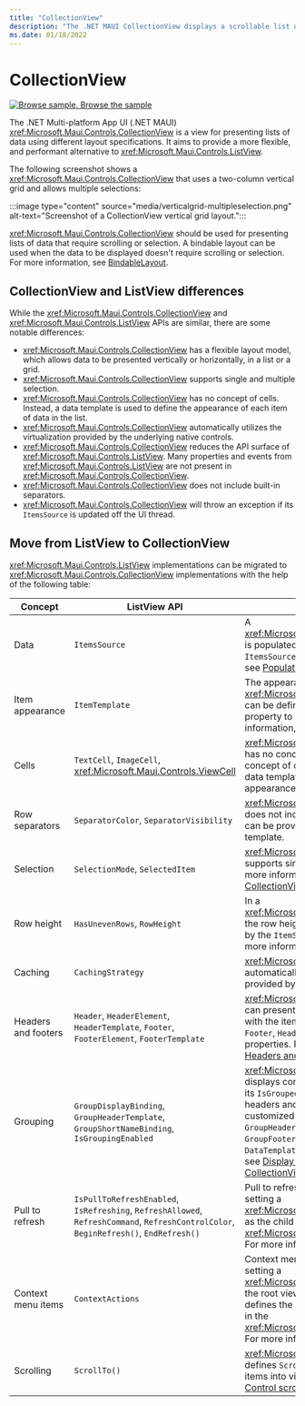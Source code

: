 ```yaml
---
title: "CollectionView"
description: "The .NET MAUI CollectionView displays a scrollable list of selectable data items, using different layout specifications."
ms.date: 01/18/2022
---
```


# CollectionView

[![Browse sample.](~/media/code-sample.png) Browse the sample](/samples/dotnet/maui-samples/userinterface-collectionview)

The .NET Multi-platform App UI (.NET MAUI) <xref:Microsoft.Maui.Controls.CollectionView> is a view for presenting lists of data using different layout specifications. It aims to provide a more flexible, and performant alternative to <xref:Microsoft.Maui.Controls.ListView>.

The following screenshot shows a <xref:Microsoft.Maui.Controls.CollectionView> that uses a two-column vertical grid and allows multiple selections:

:::image type="content" source="media/verticalgrid-multipleselection.png" alt-text="Screenshot of a CollectionView vertical grid layout.":::

<xref:Microsoft.Maui.Controls.CollectionView> should be used for presenting lists of data that require scrolling or selection. A bindable layout can be used when the data to be displayed doesn't require scrolling or selection. For more information, see [BindableLayout](~/user-interface/layouts/bindablelayout.md).

## CollectionView and ListView differences

While the <xref:Microsoft.Maui.Controls.CollectionView> and <xref:Microsoft.Maui.Controls.ListView> APIs are similar, there are some notable differences:

- <xref:Microsoft.Maui.Controls.CollectionView> has a flexible layout model, which allows data to be presented vertically or horizontally, in a list or a grid.
- <xref:Microsoft.Maui.Controls.CollectionView> supports single and multiple selection.
- <xref:Microsoft.Maui.Controls.CollectionView> has no concept of cells. Instead, a data template is used to define the appearance of each item of data in the list.
- <xref:Microsoft.Maui.Controls.CollectionView> automatically utilizes the virtualization provided by the underlying native controls.
- <xref:Microsoft.Maui.Controls.CollectionView> reduces the API surface of <xref:Microsoft.Maui.Controls.ListView>. Many properties and events from <xref:Microsoft.Maui.Controls.ListView> are not present in <xref:Microsoft.Maui.Controls.CollectionView>.
- <xref:Microsoft.Maui.Controls.CollectionView> does not include built-in separators.
- <xref:Microsoft.Maui.Controls.CollectionView> will throw an exception if its `ItemsSource` is updated off the UI thread.

## Move from ListView to CollectionView

<xref:Microsoft.Maui.Controls.ListView> implementations can be migrated to <xref:Microsoft.Maui.Controls.CollectionView> implementations with the help of the following table:

| Concept | ListView API | CollectionView |
|---|---|---|
| Data | `ItemsSource` | A <xref:Microsoft.Maui.Controls.CollectionView> is populated with data by setting its `ItemsSource` property. For more information, see [Populate a CollectionView with data](populate-data.md#populate-a-collectionview-with-data). |
| Item appearance | `ItemTemplate` | The appearance of each item in a <xref:Microsoft.Maui.Controls.CollectionView> can be defined by setting the `ItemTemplate` property to a `DataTemplate`. For more information, see [Define item appearance](populate-data.md#define-item-appearance). |
| Cells | `TextCell`, `ImageCell`, <xref:Microsoft.Maui.Controls.ViewCell> | <xref:Microsoft.Maui.Controls.CollectionView> has no concept of cells, and therefore no concept of disclosure indicators. Instead, a data template is used to define the appearance of each item of data in the list. |
| Row separators | `SeparatorColor`, `SeparatorVisibility` | <xref:Microsoft.Maui.Controls.CollectionView> does not include built-in separators. These can be provided, if desired, in the item template. |
| Selection | `SelectionMode`, `SelectedItem` | <xref:Microsoft.Maui.Controls.CollectionView> supports single and multiple selection. For more information, see [Configure CollectionView item selection](selection.md). |
| Row height | `HasUnevenRows`, `RowHeight` | In a <xref:Microsoft.Maui.Controls.CollectionView>, the row height of each item is determined by the `ItemSizingStrategy` property. For more information, see [Item sizing](layout.md#item-sizing).|
| Caching | `CachingStrategy` | <xref:Microsoft.Maui.Controls.CollectionView> automatically uses the virtualization provided by the underlying native controls. |
| Headers and footers | `Header`, `HeaderElement`, `HeaderTemplate`, `Footer`, `FooterElement`, `FooterTemplate` | <xref:Microsoft.Maui.Controls.CollectionView> can present a header and footer that scroll with the items in the list, via the `Header`, `Footer`, `HeaderTemplate`, and `FooterTemplate` properties. For more information, see [Headers and footers](layout.md#headers-and-footers). |
| Grouping | `GroupDisplayBinding`, `GroupHeaderTemplate`, `GroupShortNameBinding`, `IsGroupingEnabled` | <xref:Microsoft.Maui.Controls.CollectionView> displays correctly grouped data by setting its `IsGrouped` property to `true`. Group headers and group footers can be customized by setting the `GroupHeaderTemplate` and `GroupFooterTemplate` properties to  `DataTemplate` objects. For more information, see [Display grouped data in a CollectionView](grouping.md). |
| Pull to refresh | `IsPullToRefreshEnabled`, `IsRefreshing`, `RefreshAllowed`, `RefreshCommand`, `RefreshControlColor`, `BeginRefresh()`, `EndRefresh()` | Pull to refresh functionality is supported by setting a <xref:Microsoft.Maui.Controls.CollectionView> as the child of a <xref:Microsoft.Maui.Controls.RefreshView>. For more information, see [Pull to refresh](populate-data.md#pull-to-refresh). |
| Context menu items | `ContextActions` | Context menu items are supported by setting a <xref:Microsoft.Maui.Controls.SwipeView> as the root view in the `DataTemplate` that defines the appearance of each item of data in the <xref:Microsoft.Maui.Controls.CollectionView>. For more information, see [Context menus](populate-data.md#context-menus). |
| Scrolling | `ScrollTo()` | <xref:Microsoft.Maui.Controls.CollectionView> defines `ScrollTo` methods, which scroll items into view. For more information, see [Control scrolling in a CollectionView](scrolling.md). |
